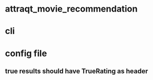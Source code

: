# attraqt_movie_recommendation

# cli

# config file


## true results should have TrueRating as header

